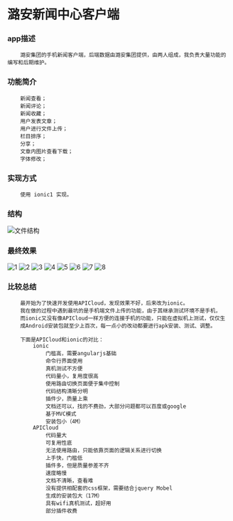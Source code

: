潞安新闻中心客户端
=====================

### app描述
		潞安集团的手机新闻客户端，后端数据由潞安集团提供，由两人组成，我负责大量功能的编写和后期维护。

### 功能简介
		新闻查看；
		新闻评论；
		新闻收藏；
		用户发表文章；
		用户进行文件上传；
		栏目排序；
		分享；
		文章内图片查看下载；
		字体修改；

### 实现方式
		使用 ionic1 实现。

### 结构
![文件结构](https://github.com/JYFiaueng/luan_news/blob/master/docs/文件结构.png)

### 最终效果
![1](https://github.com/JYFiaueng/luan_news/blob/master/docs/8.jpg)
![2](https://github.com/JYFiaueng/luan_news/blob/master/docs/9.jpg)
![3](https://github.com/JYFiaueng/luan_news/blob/master/docs/10.jpg)
![4](https://github.com/JYFiaueng/luan_news/blob/master/docs/11.jpg)
![5](https://github.com/JYFiaueng/luan_news/blob/master/docs/12.jpg)
![6](https://github.com/JYFiaueng/luan_news/blob/master/docs/13.jpg)
![7](https://github.com/JYFiaueng/luan_news/blob/master/docs/14.jpg)
![8](https://github.com/JYFiaueng/luan_news/blob/master/docs/15.jpg)

### 比较总结
		最开始为了快速开发使用APICloud，发现效果不好，后来改为ionic。
		我在做的过程中遇到最坑的是手机端文件上传的功能，由于其继承测试环境不是手机，
		而ionic又没有像APICloud一样方便的连接手机的功能，只能在虚拟机上测试，仅仅生
		成Android安装包就至少上百次，每一点小的改动都要进行apk安装、测试、调整。

		下面是APICloud和ionic的对比：
			ionic
				门槛高，需要angularjs基础
				命令行界面使用
				真机测试不方便
				代码量小，复用度很高
				使用路由切换页面便于集中控制
				代码结构清晰分明
				插件少，质量上乘
				文档还可以，找的不费劲，大部分问题都可以百度或google
				基于MVC模式
				安装包小（4M）
			APICloud
				代码量大
				可复用性底
				无法使用路由，只能依靠页面的逻辑关系进行切换
				上手快，门槛低
				插件多，但是质量参差不齐
				速度略慢
				文档不清晰，查看难
				没有提供相配套的css框架，需要结合jquery Mobel
				生成的安装包大（17M）
				具有wifi真机测试，超好用
				部分插件收费
